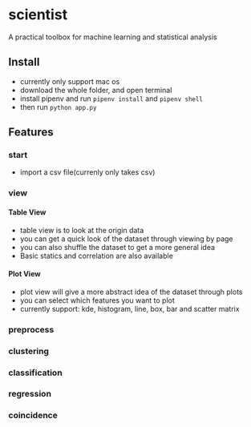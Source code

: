 # scientist
A practical toolbox for machine learning and statistical analysis

## Install
* currently only support mac os
* download the whole folder, and open terminal
* install pipenv and run `pipenv install` and `pipenv shell`
* then run `python app.py`

## Features
### start
* import a csv file(currenly only takes csv)

### view
#### Table View
* table view is to look at the origin data
* you can get a quick look of the dataset through viewing by page
* you can also shuffle the dataset to get a more general idea
* Basic statics and correlation are also available
#### Plot View
* plot view will give a more abstract idea of the dataset through plots
* you can select which features you want to plot
* currently support: kde, histogram, line, box, bar and scatter matrix

### preprocess
### clustering
### classification
### regression
### coincidence
